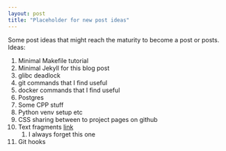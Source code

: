 ```yaml
---
layout: post
title: "Placeholder for new post ideas"
---
```

Some post ideas that might reach the maturity to become a post or posts.
Ideas:
1.  Minimal Makefile tutorial
2.  Minimal Jekyll for this blog post
3.  glibc deadlock
4.  git commands that I find useful
5.  docker commands that I find useful
6.  Postgres
7.  Some CPP stuff
8.  Python venv setup etc
9.  CSS sharing between to project pages on github
10. Text fragments [link](https://developer.mozilla.org/en-US/docs/Web/URI/Fragment/Text_fragments)
    1. I always forget this one
11. Git hooks
